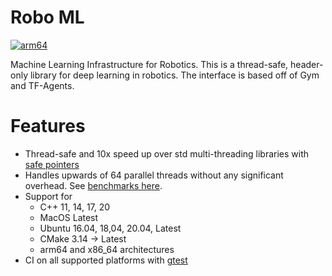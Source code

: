 # Robo ML
[![arm64](https://github.com/sebbyjp/robo_ml/actions/workflows/docker.yml/badge.svg?branch=main)](https://github.com/sebbyjp/robo_ml/actions/workflows/docker.yml)

Machine Learning Infrastructure for Robotics. This is a thread-safe, header-only
library for deep learning in robotics. The interface is based off of Gym and 
TF-Agents.

# Features
- Thread-safe and 10x speed up over std multi-threading libraries with [safe pointers](https://github.com/AlexeyAB/object_threadsafe)
- Handles upwards of 64 parallel threads without any significant overhead. See [benchmarks here](https://github.com/AlexeyAB/object_threadsafe).
- Support for 
  - C++ 11, 14, 17, 20
  - MacOS Latest
  - Ubuntu 16.04, 18,04, 20.04, Latest
  - CMake 3.14 -> Latest
  - arm64 and x86_64 architectures
- CI on all supported platforms with [gtest](https://google.github.io/googletest/quickstart-cmake.html)

